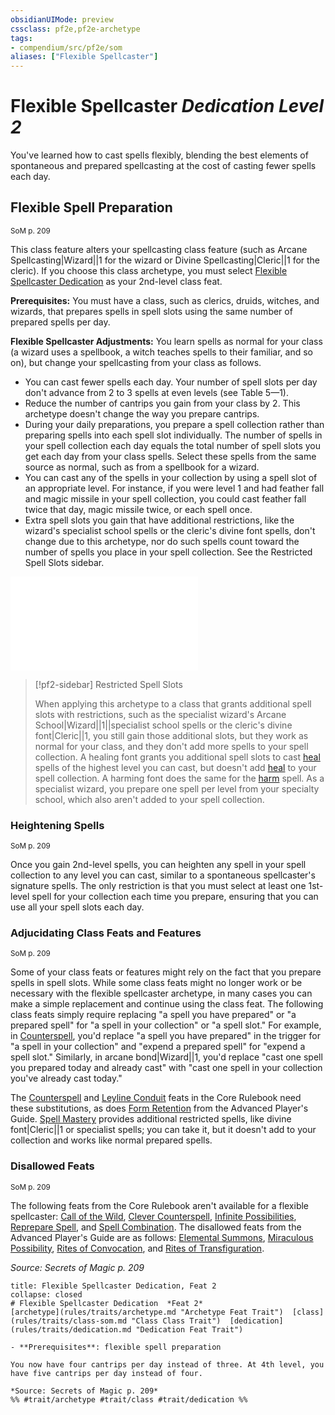 ```yaml
---
obsidianUIMode: preview
cssclass: pf2e,pf2e-archetype
tags:
- compendium/src/pf2e/som
aliases: ["Flexible Spellcaster"]
---
```

# Flexible Spellcaster *Dedication Level 2*  

You've learned how to cast spells flexibly, blending the best elements of spontaneous and prepared spellcasting at the cost of casting fewer spells each day.

## Flexible Spell Preparation
<sup>SoM p. 209</sup>

This class feature alters your spellcasting class feature (such as Arcane Spellcasting|Wizard||1 for the wizard or Divine Spellcasting|Cleric||1 for the cleric). If you choose this class archetype, you must select [Flexible Spellcaster Dedication](compendium/feats/flexible-spellcaster-dedication-som.md) as your 2nd-level class feat.

**Prerequisites:** You must have a class, such as clerics, druids, witches, and wizards, that prepares spells in spell slots using the same number of prepared spells per day.

**Flexible Spellcaster Adjustments:** You learn spells as normal for your class (a wizard uses a spellbook, a witch teaches spells to their familiar, and so on), but change your spellcasting from your class as follows.

- You can cast fewer spells each day. Your number of spell slots per day don't advance from 2 to 3 spells at even levels (see Table 5—1).
- Reduce the number of cantrips you gain from your class by 2. This archetype doesn't change the way you prepare cantrips.
- During your daily preparations, you prepare a spell collection rather than preparing spells into each spell slot individually. The number of spells in your spell collection each day equals the total number of spell slots you get each day from your class spells. Select these spells from the same source as normal, such as from a spellbook for a wizard.
- You can cast any of the spells in your collection by using a spell slot of an appropriate level. For instance, if you were level 1 and had feather fall and magic missile in your spell collection, you could cast feather fall twice that day, magic missile twice, or each spell once.
- Extra spell slots you gain that have additional restrictions, like the wizard's specialist school spells or the cleric's divine font spells, don't change due to this archetype, nor do such spells count toward the number of spells you place in your spell collection. See the Restricted Spell Slots sidebar.

![Flexible Spellcaster Spells per Day](rules/tables/flexible-spellcaster-spells-per-day-som.md)

> [!pf2-sidebar] Restricted Spell Slots
> 
> When applying this archetype to a class that grants additional spell slots with restrictions, such as the specialist wizard's Arcane School|Wizard||1||specialist school spells or the cleric's divine font|Cleric||1, you still gain those additional slots, but they work as normal for your class, and they don't add more spells to your spell collection. A healing font grants you additional spell slots to cast [heal](compendium/spells/heal.md) spells of the highest level you can cast, but doesn't add [heal](compendium/spells/heal.md) to your spell collection. A harming font does the same for the [harm](compendium/spells/harm.md) spell. As a specialist wizard, you prepare one spell per level from your specialty school, which also aren't added to your spell collection.

### Heightening Spells
<sup>SoM p. 209</sup>

Once you gain 2nd-level spells, you can heighten any spell in your spell collection to any level you can cast, similar to a spontaneous spellcaster's signature spells. The only restriction is that you must select at least one 1st-level spell for your collection each time you prepare, ensuring that you can use all your spell slots each day.

### Adjucidating Class Feats and Features
<sup>SoM p. 209</sup>

Some of your class feats or features might rely on the fact that you prepare spells in spell slots. While some class feats might no longer work or be necessary with the flexible spellcaster archetype, in many cases you can make a simple replacement and continue using the class feat. The following class feats simply require replacing "a spell you have prepared" or "a prepared spell" for "a spell in your collection" or "a spell slot." For example, in [Counterspell](compendium/feats/counterspell-wizard.md), you'd replace "a spell you have prepared" in the trigger for "a spell in your collection" and "expend a prepared spell" for "expend a spell slot." Similarly, in arcane bond|Wizard||1, you'd replace "cast one spell you prepared today and already cast" with "cast one spell in your collection you've already cast today."

The [Counterspell](compendium/feats/counterspell-wizard.md) and [Leyline Conduit](compendium/feats/leyline-conduit.md) feats in the Core Rulebook need these substitutions, as does [Form Retention](compendium/feats/form-retention-apg.md) from the Advanced Player's Guide. [Spell Mastery](compendium/feats/spell-mastery-apg.md) provides additional restricted spells, like divine font|Cleric||1 or specialist spells; you can take it, but it doesn't add to your collection and works like normal prepared spells.

### Disallowed Feats
<sup>SoM p. 209</sup>

The following feats from the Core Rulebook aren't available for a flexible spellcaster: [Call of the Wild](compendium/feats/call-of-the-wild.md), [Clever Counterspell](compendium/feats/clever-counterspell.md), [Infinite Possibilities](compendium/feats/infinite-possibilities.md), [Reprepare Spell](compendium/feats/reprepare-spell.md), and [Spell Combination](compendium/feats/spell-combination.md). The disallowed feats from the Advanced Player's Guide are as follows: [Elemental Summons](compendium/feats/elemental-summons-apg.md), [Miraculous Possibility](compendium/feats/miraculous-possibility-apg.md), [Rites of Convocation](compendium/feats/rites-of-convocation-apg.md), and [Rites of Transfiguration](compendium/feats/rites-of-transfiguration-apg.md).

*Source: Secrets of Magic p. 209*

```ad-embed-feat
title: Flexible Spellcaster Dedication, Feat 2
collapse: closed
# Flexible Spellcaster Dedication  *Feat 2*  
[archetype](rules/traits/archetype.md "Archetype Feat Trait")  [class](rules/traits/class-som.md "Class Class Trait")  [dedication](rules/traits/dedication.md "Dedication Feat Trait")  

- **Prerequisites**: flexible spell preparation

You now have four cantrips per day instead of three. At 4th level, you have five cantrips per day instead of four.

*Source: Secrets of Magic p. 209*  
%% #trait/archetype #trait/class #trait/dedication %%
```